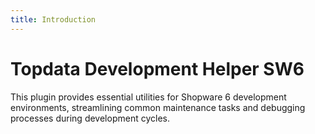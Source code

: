 ```yaml
---
title: Introduction
---
```

# Topdata Development Helper SW6

This plugin provides essential utilities for Shopware 6 development environments, streamlining common maintenance tasks and debugging processes during development cycles.
